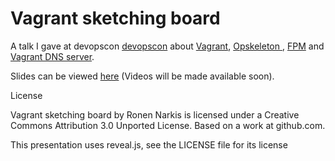 # Vagrant sketching board

A talk I gave at devopscon [devopscon](http://devopscon.com/) about [Vagrant](https://github.com/mitchellh/vagrant), [Opskeleton ](https://github.com/narkisr/opskeleton), [FPM](https://github.com/jordansissel/fpm) and [Vagrant DNS server](https://github.com/narkisr/vagrant-dns-server).

Slides can be viewed [here](http://narkisr.github.com/vagrant-sketching-board/index.html#/) (Videos will be made available soon).

License

Vagrant sketching board by Ronen Narkis is licensed under a Creative Commons Attribution 3.0 Unported License.
Based on a work at github.com.

This presentation uses reveal.js, see the LICENSE file for its license
